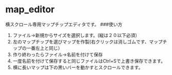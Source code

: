 # map_editor
横スクロール専用マップチップエディタです。
###使い方
1. ファイル→新規からサイズを選択します。(縦は２０以下必須）
1. 左のマップチップを選びマップを作製(右クリックは消しゴムです、マップチップの一番左上と同じ）
1. 作り終わったらファイル→名前を付けて保存
1. 一度名前を付けて保存すると同じファイルはCtrl+Sで上書き保存できます。
1. 横に長いマップは下の黒いバーを動かすとスクロールできます。